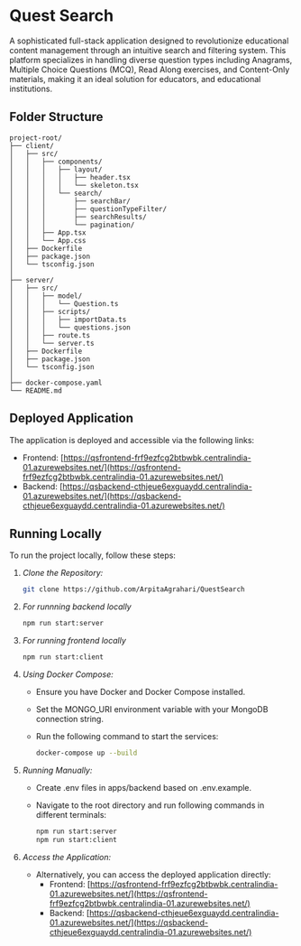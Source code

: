 # Quest Search

A sophisticated full-stack application designed to revolutionize educational content management through an intuitive search and filtering system. This platform specializes in handling diverse question types including Anagrams, Multiple Choice Questions (MCQ), Read Along exercises, and Content-Only materials, making it an ideal solution for educators, and educational institutions.

## Folder Structure

```
project-root/
├── client/
│   ├── src/
│   │   ├── components/
│   │   │   ├── layout/
│   │   │   │   ├── header.tsx
│   │   │   │   └── skeleton.tsx
│   │   │   └── search/
│   │   │       ├── searchBar/
│   │   │       ├── questionTypeFilter/
│   │   │       ├── searchResults/
│   │   │       └── pagination/
│   │   ├── App.tsx
│   │   └── App.css
│   ├── Dockerfile
│   ├── package.json
│   └── tsconfig.json
│
├── server/
│   ├── src/
│   │   ├── model/
│   │   │   └── Question.ts
│   │   ├── scripts/
│   │   │   ├── importData.ts
│   │   │   └── questions.json
│   │   ├── route.ts
│   │   └── server.ts
│   ├── Dockerfile
│   ├── package.json
│   └── tsconfig.json
│
├── docker-compose.yaml
└── README.md
```


## Deployed Application

The application is deployed and accessible via the following links:
- Frontend: [https://qsfrontend-frf9ezfcg2btbwbk.centralindia-01.azurewebsites.net/](https://qsfrontend-frf9ezfcg2btbwbk.centralindia-01.azurewebsites.net/)
- Backend: [https://qsbackend-cthjeue6exguaydd.centralindia-01.azurewebsites.net/](https://qsbackend-cthjeue6exguaydd.centralindia-01.azurewebsites.net/)

## Running Locally

To run the project locally, follow these steps:

1. *Clone the Repository:*

   ```bash
   git clone https://github.com/ArpitaAgrahari/QuestSearch
   ```
   
2. *For runnning backend locally*

    ```bash
    npm run start:server
    ```

3. *For running frontend locally*

    ```bash
    npm run start:client
    ```
   

2. *Using Docker Compose:*

   - Ensure you have Docker and Docker Compose installed.
   - Set the MONGO_URI environment variable with your MongoDB connection string.
   - Run the following command to start the services:

     ```bash
     docker-compose up --build
     ```

3. *Running Manually:*

   - Create .env files in apps/backend based on .env.example.
   - Navigate to the root directory and run following commands in different terminals:

     ```bash
     npm run start:server
     npm run start:client
     ```

4. *Access the Application:*

   - Alternatively, you can access the deployed application directly:
     - Frontend: [https://qsfrontend-frf9ezfcg2btbwbk.centralindia-01.azurewebsites.net/](https://qsfrontend-frf9ezfcg2btbwbk.centralindia-01.azurewebsites.net/)
     - Backend: [https://qsbackend-cthjeue6exguaydd.centralindia-01.azurewebsites.net/](https://qsbackend-cthjeue6exguaydd.centralindia-01.azurewebsites.net/)